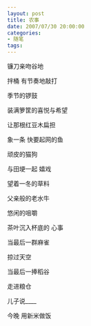 ```yaml
---
layout: post
title: 农事
date: 2007/07/30 20:00:00
categories: 
- 随笔
tags: 
---
```


镰刀亲吻谷地  

拌桶 有节奏地敲打  

季节的锣鼓  

装满箩筐的喜悦与希望  

让那根红豆木扁担  

象一条 快要起网的鱼  

顽皮的猫狗  

与田埂一起 嬉戏  

望着一冬的草料  

父亲般的老水牛  

悠闲的咀嚼  

茶叶沉入杯底的 心事  

当最后一群麻雀  

掠过天空  

当最后一捧稻谷  

走进粮仓  

儿子说____  

今晚 用新米做饭  
